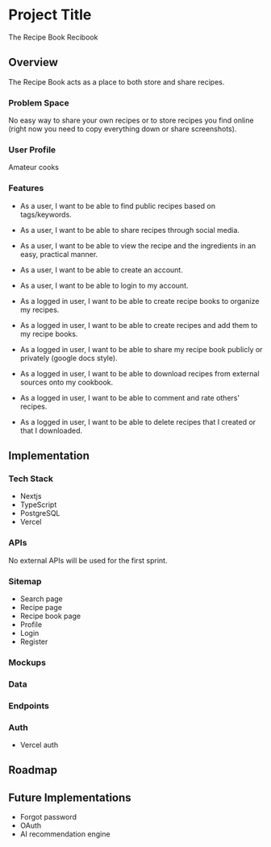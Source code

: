 # Project Title

The Recipe Book
Recibook

## Overview

The Recipe Book acts as a place to both store and share recipes.

### Problem Space

No easy way to share your own recipes or to store recipes you find online (right now you need to copy everything down or share screenshots).

### User Profile

Amateur cooks

### Features

- As a user, I want to be able to find public recipes based on tags/keywords.
- As a user, I want to be able to share recipes through social media.
- As a user, I want to be able to view the recipe and the ingredients in an easy, practical manner.

- As a user, I want to be able to create an account.
- As a user, I want to be able to login to my account.

- As a logged in user, I want to be able to create recipe books to organize my recipes.
- As a logged in user, I want to be able to create recipes and add them to my recipe books.
- As a logged in user, I want to be able to share my recipe book publicly or privately (google docs style).
- As a logged in user, I want to be able to download recipes from external sources onto my cookbook.
- As a logged in user, I want to be able to comment and rate others' recipes.
- As a logged in user, I want to be able to delete recipes that I created or that I downloaded.

## Implementation

### Tech Stack

- Nextjs
- TypeScript
- PostgreSQL
- Vercel

### APIs

No external APIs will be used for the first sprint.

### Sitemap

- Search page
- Recipe page
- Recipe book page
- Profile
- Login
- Register

### Mockups



### Data



### Endpoints



### Auth

- Vercel auth

## Roadmap



## Future Implementations

- Forgot password
- OAuth
- AI recommendation engine


